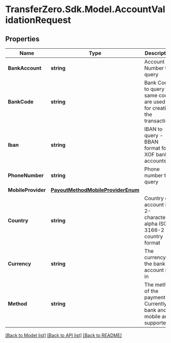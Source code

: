 
# TransferZero.Sdk.Model.AccountValidationRequest

## Properties

Name | Type | Description | Notes
------------ | ------------- | ------------- | -------------
**BankAccount** | **string** | Account Number to query | [optional] 
**BankCode** | **string** | Bank Code to query - same codes are used as for creating the transactions | [optional] 
**Iban** | **string** | IBAN to query - BBAN format for XOF bank accounts | [optional] 
**PhoneNumber** | **string** | Phone number to query | [optional] 
**MobileProvider** | [**PayoutMethodMobileProviderEnum**](PayoutMethodMobileProviderEnum.md) |  | [optional] 
**Country** | **string** | Country of account in 2-character alpha ISO 3166-2 country format | 
**Currency** | **string** | The currency the bank account is in | 
**Method** | **string** | The method of the payment. Currently bank and mobile are supported | 

[[Back to Model list]](../README.md#documentation-for-models)
[[Back to API list]](../README.md#documentation-for-api-endpoints)
[[Back to README]](../README.md)

